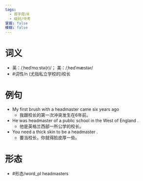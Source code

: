 ```yaml
---
tags:
  - 首字母/H
  - 级别/中考
掌握: false
模糊: false
---
```

# 词义
- 英：/ˌhedˈmɑːstə(r)/； 美：/ˌhedˈmæstər/
- #词性/n  (尤指私立学校的)校长
# 例句
- My first brush with a headmaster came six years ago
	- 我跟校长的第一次冲突发生在6年前。
- He was headmaster of a public school in the West of England .
	- 他是英格兰西部一所公学的校长。
- You need a thick skin to be a headmaster .
	- 要当校长，你就得脸皮厚一些。
# 形态
- #形态/word_pl headmasters
